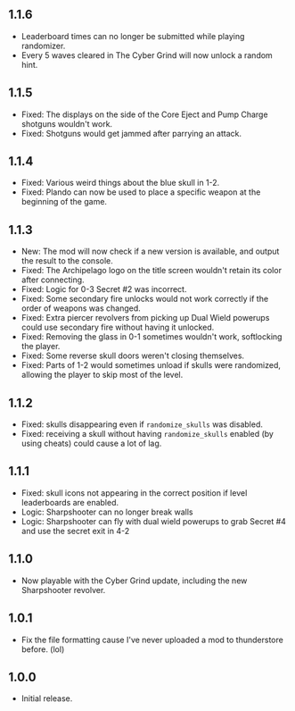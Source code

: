 ## 1.1.6

- Leaderboard times can no longer be submitted while playing randomizer.
- Every 5 waves cleared in The Cyber Grind will now unlock a random hint.

## 1.1.5

- Fixed: The displays on the side of the Core Eject and Pump Charge shotguns wouldn't work.
- Fixed: Shotguns would get jammed after parrying an attack.

## 1.1.4

- Fixed: Various weird things about the blue skull in 1-2.
- Fixed: Plando can now be used to place a specific weapon at the beginning of the game.

## 1.1.3

- New: The mod will now check if a new version is available, and output the result to the console.
- Fixed: The Archipelago logo on the title screen wouldn't retain its color after connecting.
- Fixed: Logic for 0-3 Secret #2 was incorrect.
- Fixed: Some secondary fire unlocks would not work correctly if the order of weapons was changed.
- Fixed: Extra piercer revolvers from picking up Dual Wield powerups could use secondary fire without having it unlocked.
- Fixed: Removing the glass in 0-1 sometimes wouldn't work, softlocking the player.
- Fixed: Some reverse skull doors weren't closing themselves.
- Fixed: Parts of 1-2 would sometimes unload if skulls were randomized, allowing the player to skip most of the level.

## 1.1.2

- Fixed: skulls disappearing even if `randomize_skulls` was disabled.
- Fixed: receiving a skull without having `randomize_skulls` enabled (by using cheats) could cause a lot of lag.


## 1.1.1

- Fixed: skull icons not appearing in the correct position if level leaderboards are enabled.
- Logic: Sharpshooter can no longer break walls
- Logic: Sharpshooter can fly with dual wield powerups to grab Secret #4 and use the secret exit in 4-2


## 1.1.0

- Now playable with the Cyber Grind update, including the new Sharpshooter revolver.


## 1.0.1

- Fix the file formatting cause I've never uploaded a mod to thunderstore before. (lol)


## 1.0.0

- Initial release.